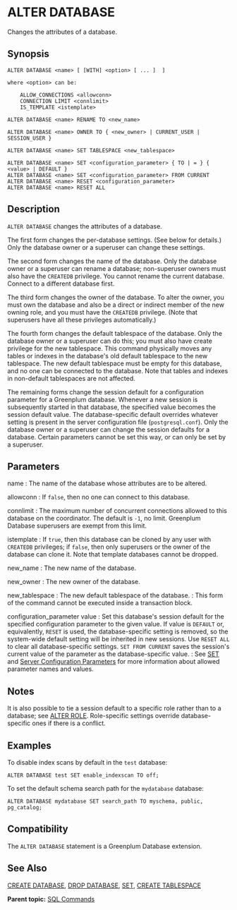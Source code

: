 # ALTER DATABASE 

Changes the attributes of a database.

## Synopsis 

``` {#sql_command_synopsis}
ALTER DATABASE <name> [ [WITH] <option> [ ... ]  ]

where <option> can be:

    ALLOW_CONNECTIONS <allowconn>
    CONNECTION LIMIT <connlimit>
    IS_TEMPLATE <istemplate>

ALTER DATABASE <name> RENAME TO <new_name>

ALTER DATABASE <name> OWNER TO { <new_owner> | CURRENT_USER | SESSION_USER }

ALTER DATABASE <name> SET TABLESPACE <new_tablespace>

ALTER DATABASE <name> SET <configuration_parameter> { TO | = } { <value> | DEFAULT }
ALTER DATABASE <name> SET <configuration_parameter> FROM CURRENT
ALTER DATABASE <name> RESET <configuration_parameter>
ALTER DATABASE <name> RESET ALL

```

## Description 

`ALTER DATABASE` changes the attributes of a database.

The first form changes the per-database settings. \(See below for details.\)  Only the database owner or a superuser can change these settings.

The second form changes the name of the database. Only the database owner or a superuser can rename a database; non-superuser owners must also have the `CREATEDB` privilege. You cannot rename the current database. Connect to a different database first.

The third form changes the owner of the database. To alter the owner, you must own the database and also be a direct or indirect member of the new owning role, and you must have the `CREATEDB` privilege. \(Note that superusers have all these privileges automatically.\)

The fourth form changes the default tablespace of the database. Only the database owner or a superuser can do this; you must also have create privilege for the new tablespace. This command physically moves any tables or indexes in the database's old default tablespace to the new tablespace. The new default tablespace must be empty for this database, and no one can be connected to the database. Note that tables and indexes in non-default tablespaces are not affected.

The remaining forms change the session default for a configuration parameter for a Greenplum database. Whenever a new session is subsequently started in that database, the specified value becomes the session default value. The database-specific default overrides whatever setting is present in the server configuration file \(`postgresql.conf`\). Only the database owner or a superuser can change the session defaults for a database. Certain parameters cannot be set this way, or can only be set by a superuser.

## Parameters 

name
:   The name of the database whose attributes are to be altered.

allowconn
:   If `false`, then no one can connect to this database.

connlimit
:   The maximum number of concurrent connections allowed to this database on the coordinator. The default is `-1`, no limit. Greenplum Database superusers are exempt from this limit.

istemplate
:   If `true`, then this database can be cloned by any user with `CREATEDB` privileges; if `false`, then only superusers or the owner of the database can clone it. Note that template databases cannot be dropped.

new_name
:   The new name of the database.

new\_owner
:   The new owner of the database.

new\_tablespace
:   The new default tablespace of the database.
:   This form of the command cannot be executed inside a transaction block.

configuration\_parameter value
:   Set this database's session default for the specified configuration parameter to the given value. If value is `DEFAULT` or, equivalently, `RESET` is used, the database-specific setting is removed, so the system-wide default setting will be inherited in new sessions. Use `RESET ALL` to clear all database-specific settings. `SET FROM CURRENT` saves the session's current value of the parameter as the database-specific value.
:   See [SET](SET.html) and [Server Configuration Parameters](../config_params/guc_config.html) for more information about allowed parameter names and values.

## Notes 

It is also possible to tie a session default to a specific role rather than to a database; see [ALTER ROLE](ALTER_ROLE.html). Role-specific settings override database-specific ones if there is a conflict.

## Examples 

To disable index scans by default in the `test` database:

```
ALTER DATABASE test SET enable_indexscan TO off;
```

To set the default schema search path for the `mydatabase` database:

```
ALTER DATABASE mydatabase SET search_path TO myschema, public, pg_catalog;
```

## Compatibility 

The `ALTER DATABASE` statement is a Greenplum Database extension.

## See Also 

[CREATE DATABASE](CREATE_DATABASE.html), [DROP DATABASE](DROP_DATABASE.html), [SET](SET.html), [CREATE TABLESPACE](CREATE_TABLESPACE.html)

**Parent topic:** [SQL Commands](../sql_commands/sql_ref.html)

